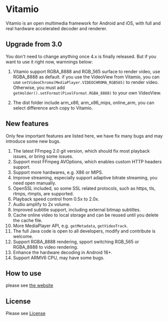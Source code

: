 Vitamio
===============

Vitamio is an open multimedia framework for Android and iOS, with full and real hardware accelerated decoder and renderer.

Upgrade from 3.0
----------------

You don't need to change anything once 4.x is finally released. But if you want to use it right now, warnnings below:

1. Vitamio support RGBA\_8888 and RGB\_565 surface to render video, use RGBA\_8888 as default. if you use the VideoView from Vitamio, you can use `setVideoChroma(MediaPlayer.VIDEOCHROMA_RGB565)` to render video. Otherwise, you must add `getHolder().setFormat(PixelFormat.RGBA_8888)` to your own VideoView.

2. The dist folder include arm_x86, arm_x86_mips, online_arm, you can select difference arch copy to Vitamio.

New features
------------

Only few important features are listed here, we have fix many bugs and may introduce some new bugs.

1. The latest FFmpeg 2.0 git version, which should fix most playback issues, or bring some issues.
2. Support most FFmpeg AVOptions, which enables custom HTTP headers support.
3. Support more hardwares, e.g. X86 or MIPS.
4. Improve streaming, especially support adaptive bitrate streaming, you need open manually.
5. OpenSSL included, so some SSL related protocols, such as https, tls, rtmps, rtmpts, are supported.
6. Playback speed control from 0.5x to 2.0x.
7. Audio amplify to 2x volume.
8. Improved subtitle support, including external bitmap subtitles.
9. Cache online video to local storage and can be reused until you delete the cache file.
10. More MediaPlayer API, e.g. `getMetadata`, `getVideoTrack`.
11. The full Java code is open to all developers, modify and contribute is welcome.
12. Support RGBA\_8888 rendering, spport switching RGB\_565 or RGBA\_8888 to video rendering.
13. Enhance the hardware decoding in Android 16+.
14. Support ARMV6 CPU, may have some bugs.

How to use
----------

please see [the website](https://github.com/yixia/VitamioBundle/wiki)

License
-------

Please see [License](http://www.vitamio.org/en/License)



